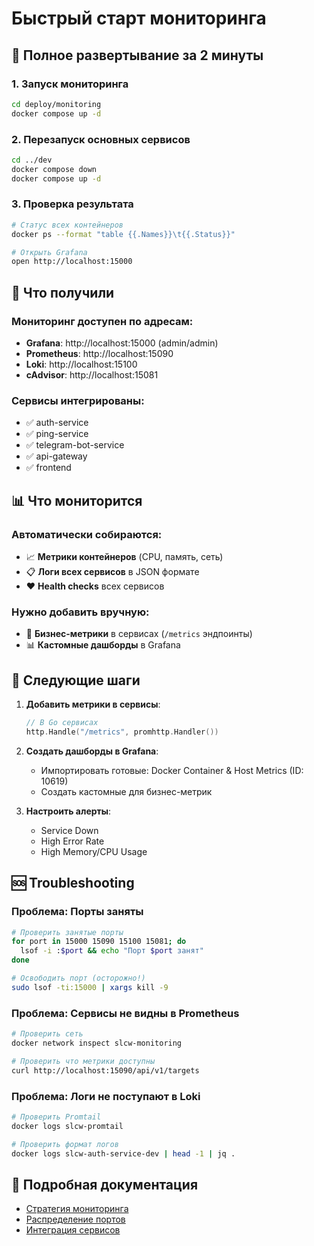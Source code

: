 # Быстрый старт мониторинга

## 🚀 Полное развертывание за 2 минуты

### 1. Запуск мониторинга

```bash
cd deploy/monitoring
docker compose up -d
```

### 2. Перезапуск основных сервисов

```bash
cd ../dev
docker compose down
docker compose up -d
```

### 3. Проверка результата

```bash
# Статус всех контейнеров
docker ps --format "table {{.Names}}\t{{.Status}}"

# Открыть Grafana
open http://localhost:15000
```

## 🎯 Что получили

### Мониторинг доступен по адресам:
- **Grafana**: http://localhost:15000 (admin/admin)
- **Prometheus**: http://localhost:15090
- **Loki**: http://localhost:15100
- **cAdvisor**: http://localhost:15081

### Сервисы интегрированы:
- ✅ auth-service
- ✅ ping-service  
- ✅ telegram-bot-service
- ✅ api-gateway
- ✅ frontend

## 📊 Что мониторится

### Автоматически собираются:
- 📈 **Метрики контейнеров** (CPU, память, сеть)
- 📋 **Логи всех сервисов** в JSON формате
- ❤️ **Health checks** всех сервисов

### Нужно добавить вручную:
- 🎯 **Бизнес-метрики** в сервисах (`/metrics` эндпоинты)
- 📊 **Кастомные дашборды** в Grafana

## 🔧 Следующие шаги

1. **Добавить метрики в сервисы**:
   ```go
   // В Go сервисах
   http.Handle("/metrics", promhttp.Handler())
   ```

2. **Создать дашборды в Grafana**:
   - Импортировать готовые: Docker Container & Host Metrics (ID: 10619)
   - Создать кастомные для бизнес-метрик

3. **Настроить алерты**:
   - Service Down
   - High Error Rate
   - High Memory/CPU Usage

## 🆘 Troubleshooting

### Проблема: Порты заняты
```bash
# Проверить занятые порты
for port in 15000 15090 15100 15081; do 
  lsof -i :$port && echo "Порт $port занят"
done

# Освободить порт (осторожно!)
sudo lsof -ti:15000 | xargs kill -9
```

### Проблема: Сервисы не видны в Prometheus
```bash
# Проверить сеть
docker network inspect slcw-monitoring

# Проверить что метрики доступны
curl http://localhost:15090/api/v1/targets
```

### Проблема: Логи не поступают в Loki
```bash
# Проверить Promtail
docker logs slcw-promtail

# Проверить формат логов
docker logs slcw-auth-service-dev | head -1 | jq .
```

## 📖 Подробная документация

- [Стратегия мониторинга](../docs/architecture/logging-monitoring-strategy.md)
- [Распределение портов](../docs/architecture/ports-allocation.md)
- [Интеграция сервисов](./monitoring/integrate-services.md)